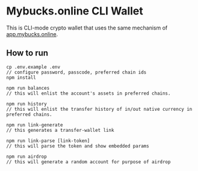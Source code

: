 # Mybucks.online CLI Wallet

This is CLI-mode crypto wallet that uses the same mechanism of [app.mybucks.online](https://app.mybucks.online).

## How to run

```
cp .env.example .env
// configure password, passcode, preferred chain ids
npm install

npm run balances
// this will enlist the account's assets in preferred chains.

npm run history
// this will enlist the transfer history of in/out native currency in preferred chains.

npm run link-generate
// this generates a transfer-wallet link

npm run link-parse [link-token]
// this will parse the token and show embedded params

npm run airdrop
// this will generate a random account for purpose of airdrop
```
